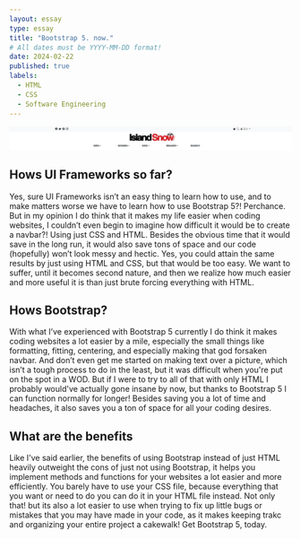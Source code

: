 ```yaml
---
layout: essay
type: essay
title: "Bootstrap 5. now."
# All dates must be YYYY-MM-DD format!
date: 2024-02-22
published: true
labels:
  - HTML
  - CSS
  - Software Engineering
---
```

<img width="700px" class="rounded float-start pe-4" src="../img/WOD.png">

## Hows UI Frameworks so far?
Yes, sure UI Frameworks isn’t an easy thing to learn how to use, and to make matters worse we have to learn how to use Bootstrap 5?! Perchance. But in my opinion I do think that it makes my life easier when coding websites, I couldn’t even begin to imagine how difficult it would be to create a navbar?! Using just CSS and HTML. Besides the obvious time that it would save in the long run, it would also save tons of space and our code (hopefully) won’t look messy and hectic. Yes, you could attain the same results by just using HTML and CSS, but that would be too easy. We want to suffer, until it becomes second nature, and then we realize how much easier and more useful it is than just brute forcing everything with HTML. 

## Hows Bootstrap?
With what I’ve experienced with Bootstrap 5 currently I do think it makes coding websites a lot easier by a mile, especially the small things like formatting, fitting, centering, and especially making that god forsaken navbar. And don’t even get me started on making text over a picture, which isn’t a tough process to do in the least, but it was difficult when you're put on the spot in a WOD. But if I were to try to all of that with only HTML I probably would've actually gone insane by now, but thanks to Bootstrap 5 I can function normally for longer! Besides saving you a lot of time and headaches, it also saves you a ton of space for all your coding desires. 

## What are the benefits
Like I've said earlier, the benefits of using Bootstrap instead of just HTML heavily outweight the cons of just not using Bootstrap, it helps you implement methods and functions for your websites a lot easier and more efficiently. You barely have to use your CSS file, because everything that you want or need to do you can do it in your HTML file instead. Not only that! but its also a lot easier to use when trying to fix up little bugs or mistakes that you may have made in your code, as it makes keeping trakc and organizing your entire project a cakewalk! Get Bootstrap 5, today.
